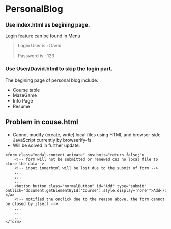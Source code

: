# PersonalBlog
### Use index.html as begining page. ###
Login feature can be found in Menu
> Login
> User is : David
> <p>Password is : 123</p>
### Use User/David.html to skip the login part. ###
The begining page of personal blog
include:
+ Course table
+ MazeGame
+ Info Page
+ Resume

## Problem in couse.html
+ Cannot modify (create, write) local files using HTML and browser-side JavaScript currently by browserify-fs.
+ Will be solved in further update.
```
<form class="modal-content animate" onsubmit="return false;"> 
    <!-- form will not be submitted or renewed cuz no local file to store the data-->
    <!-- input innerhtml will be lost due to the submit of form -->
    ...
    ...
    ...
    <button button class="normalButton" id="Add" type="submit" onClick="document.getElementById('Course').style.display='none'">Add</button></a>
    <!-- motified the onclick due to the reason above, the form cannot be closed by itself -->
    ...
    ...
    ...
</form>
```

